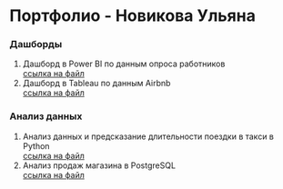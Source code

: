 # Портфолио - Новикова Ульяна

### Дашборды
1. Дашборд в Power BI по данным опроса работников   
   [ссылка на файл](https://github.com/UlyanaNovikova/Data-analytics/blob/main/Power%20BI%20report.md)
2. Дашборд в Tableau по данным Airbnb   
   [ссылка на файл](https://github.com/UlyanaNovikova/Data-analytics/blob/main/Tableau%20report.md)

### Анализ данных
1. Анализ данных и предсказание длительности поездки в такси в Python  
   [ссылка на файл](https://github.com/UlyanaNovikova/Data-analytics/blob/main/Python%20-%20Taxi%20Trip%20Duration%20Prediction.md)
2. Анализ продаж магазина в PostgreSQL  
   [ссылка на файл](https://github.com/UlyanaNovikova/Data-analytics/blob/main/Проект%20в%20SQL.md)
